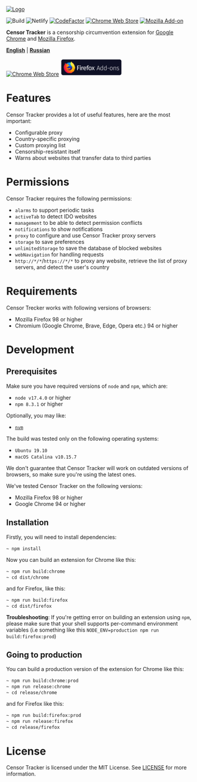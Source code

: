 [![Logo](/.github/media/promo-logo.png)](https://github.com/roskomsvoboda/censortracker)

![Build](https://github.com/roskomsvoboda/censortracker/workflows/Build/badge.svg?branch=master)
![Netlify](https://img.shields.io/netlify/1137e5c4-6b68-42a3-ab0b-804b92c482b8)
[![CodeFactor](https://www.codefactor.io/repository/github/roskomsvoboda/censortracker/badge)](https://www.codefactor.io/repository/github/roskomsvoboda/censortracker)
[![Chrome Web Store](https://img.shields.io/chrome-web-store/v/gaidoampbkcknofoejhnhbhbhhifgdop)](https://chrome.google.com/webstore/detail/censor-tracker/gaidoampbkcknofoejhnhbhbhhifgdop)
[![Mozilla Add-on](https://img.shields.io/amo/v/censor-tracker)](https://addons.mozilla.org/ru/firefox/addon/censor-tracker/)

**Censor Tracker** is a censorship circumvention extension for [Google Chrome] and [Mozilla Firefox].

[**English**](./README.md) | [**Russian**](./README_RU.md)

[<img src="https://storage.googleapis.com/web-dev-uploads/image/WlD8wC6g8khYWPJUsQceQkhXSlv1/HRs9MPufa1J1h5glNhut.png" title="Chrome Web Store" width="auto" height="46" />](https://chrome.google.com/webstore/detail/censor-tracker/gaidoampbkcknofoejhnhbhbhhifgdop)
[<img src="/.github/media/firefox-add-ons.png" title="Firefox Add-ons" width="auto" height="47" />](https://addons.mozilla.org/ru/firefox/addon/censor-tracker/)

Features
========

Censor Tracker provides a lot of useful features, here are the most important:

- Configurable proxy
- Country-specific proxying
- Custom proxying list
- Censorship-resistant itself
- Warns about websites that transfer data to third parties


Permissions
===========

Censor Tracker requires the following permissions:

- `alarms` to support periodic tasks
- `activeTab` to detect IDO websites
- `management` to be able to detect permission conflicts
- `notifications` to show notifications
- `proxy` to configure and use Censor Tracker proxy servers
- `storage` to save preferences
- `unlimitedStorage` to save the database of blocked websites
- `webNavigation` for handling requests
- `http://*/*`/`https://*/*` to proxy any website, retrieve the list of proxy servers, and detect the user's country


Requirements
============

Censor Trecker works with following versions of browsers:

- Mozilla Firefox 98 or higher
- Chromium (Google Chrome, Brave, Edge, Opera etc.) 94 or higher


Development
===========

Prerequisites
-------------

Make sure you have required versions of `node` and `npm`, which are:

- `node v17.4.0` or higher
- `npm 8.3.1` or higher

Optionally, you may like:

- [`nvm`](https://github.com/nvm-sh/nvm)


The build was tested only on the following operating systems:

- `Ubuntu 19.10`
- `macOS Catalina v10.15.7`

We don't guarantee that Censor Tracker will work on outdated versions of browsers,
so make sure you're using the latest ones.

We've tested Censor Tracker on the following versions:

- Mozilla Firefox 98 or higher
- Google Chrome 94 or higher

Installation
------------

Firstly, you will need to install dependencies:

    ~ npm install


Now you can build an extension for Chrome like this:

    ~ npm run build:chrome
    ~ cd dist/chrome

and for Firefox, like this:

    ~ npm run build:firefox
    ~ cd dist/firefox


**Troubleshooting**: If you're getting error on building an extension using `npm`, please make sure that your
shell supports per-command environment variables (i.e something like this `NODE_ENV=production npm run build:firefox:prod`)


Going to production
-------------------

You can build a production version of the extension for Chrome like this:

    ~ npm run build:chrome:prod
    ~ npm run release:chrome
    ~ cd release/chrome

and for Firefox like this:

    ~ npm run build:firefox:prod
    ~ npm run release:firefox
    ~ cd release/firefox

License
=======

Censor Tracker is licensed under the MIT License. See [LICENSE] for more
information.

  [DPI]: https://en.wikipedia.org/wiki/Deep_packet_inspection
  [LICENSE]: https://github.com/roskomsvoboda/censortracker/blob/master/LICENSE
  [Google Chrome]: https://www.google.com/chrome/
  [Mozilla Firefox]: https://www.mozilla.org/en-US/firefox/new/
